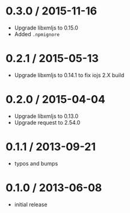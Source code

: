 0.3.0 / 2015-11-16
==================
  * Upgrade libxmljs to 0.15.0
  * Added `.npmignore`

0.2.1 / 2015-05-13
==================
  * Upgrade libxmljs to 0.14.1 to fix iojs 2.X build

0.2.0 / 2015-04-04
==================
  * Upgrade libxmljs to 0.13.0
  * Upgrade request to 2.54.0

0.1.1 / 2013-09-21
==================
  * typos and bumps

0.1.0 / 2013-06-08
==================
  * initial release
